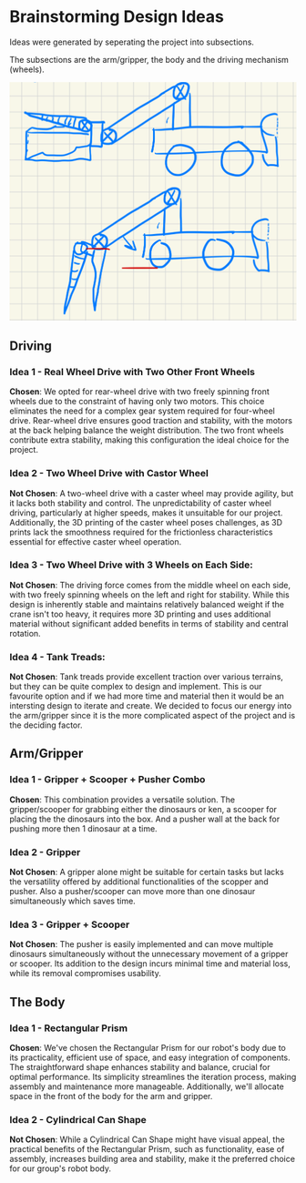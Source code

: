 # Brainstorming Design Ideas
Ideas were generated by seperating the project into subsections. 

The subsections are the arm/gripper, the body and the driving mechanism (wheels). 

![Risk Managment Rating](/Images/Design-pic.png)

## Driving
 ### Idea 1 - Real Wheel Drive with Two Other Front Wheels
**Chosen**: We opted for rear-wheel drive with two freely spinning front wheels due to the constraint of having only two motors. This choice eliminates the need for a complex gear system required for four-wheel drive. Rear-wheel drive ensures good traction and stability, with the motors at the back helping balance the weight distribution. The two front wheels contribute extra stability, making this configuration the ideal choice for the project.

### Idea 2 - Two Wheel Drive with Castor Wheel
**Not Chosen**: A two-wheel drive with a caster wheel may provide agility, but it lacks both stability and control. The unpredictability of caster wheel driving, particularly at higher speeds, makes it unsuitable for our project. Additionally, the 3D printing of the caster wheel poses challenges, as 3D prints lack the smoothness required for the frictionless characteristics essential for effective caster wheel operation.

### Idea 3 - Two Wheel Drive with 3 Wheels on Each Side: 
**Not Chosen**: The driving force comes from the middle wheel on each side, with two freely spinning wheels on the left and right for stability. While this design is inherently stable and maintains relatively balanced weight if the crane isn't too heavy, it requires more 3D printing and uses additional material without significant added benefits in terms of stability and central rotation.

### Idea 4 - Tank Treads: 
**Not Chosen**: Tank treads provide excellent traction over various terrains, but they can be quite complex to design and implement. This is our favourite option and if we had more time and material then it would be an intersting design to iterate and create. We decided to focus our energy into the arm/gripper since it is the more complicated aspect of the project and is the deciding factor. 

## Arm/Gripper
### Idea 1 - Gripper + Scooper + Pusher Combo
**Chosen**: This combination provides a versatile solution. The gripper/scooper for grabbing either the dinosaurs or ken, a scooper for placing the the dinosaurs into the box. And a pusher wall at the back for pushing more then 1 dinosaur at a time. 
### Idea 2 - Gripper
**Not Chosen**: A gripper alone might be suitable for certain tasks but lacks the versatility offered by additional functionalities of the scopper and pusher. Also a pusher/scooper can move more than one dinosaur simultaneously which saves time.

### Idea 3 - Gripper + Scooper
**Not Chosen**: The pusher is easily implemented and can move multiple dinosaurs simultaneously without the unnecessary movement of a gripper or scooper. Its addition to the design incurs minimal time and material loss, while its removal compromises usability.

## The Body
### Idea 1 - Rectangular Prism
**Chosen**: We've chosen the Rectangular Prism for our robot's body due to its practicality, efficient use of space, and easy integration of components. The straightforward shape enhances stability and balance, crucial for optimal performance. Its simplicity streamlines the iteration process, making assembly and maintenance more manageable. Additionally, we'll allocate space in the front of the body for the arm and gripper.

### Idea 2 - Cylindrical Can Shape
**Not Chosen**: While a Cylindrical Can Shape might have visual appeal, the practical benefits of the Rectangular Prism, such as functionality, ease of assembly, increases building area and stability, make it the preferred choice for our group's robot body.